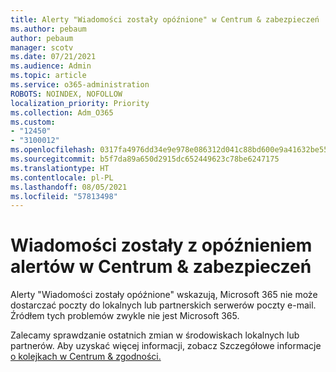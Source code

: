 ```yaml
---
title: Alerty "Wiadomości zostały opóźnione" w Centrum & zabezpieczeń
ms.author: pebaum
author: pebaum
manager: scotv
ms.date: 07/21/2021
ms.audience: Admin
ms.topic: article
ms.service: o365-administration
ROBOTS: NOINDEX, NOFOLLOW
localization_priority: Priority
ms.collection: Adm_O365
ms.custom:
- "12450"
- "3100012"
ms.openlocfilehash: 0317fa4976dd34e9e978e086312d041c88bd600e9a41632be55736bbfa2b527c
ms.sourcegitcommit: b5f7da89a650d2915dc652449623c78be6247175
ms.translationtype: HT
ms.contentlocale: pl-PL
ms.lasthandoff: 08/05/2021
ms.locfileid: "57813498"
---
```

# <a name="messages-have-been-delayed-alerts-in-the-security--compliance-center"></a>Wiadomości zostały z opóźnieniem alertów w Centrum & zabezpieczeń

Alerty "Wiadomości zostały opóźnione" wskazują, Microsoft 365 nie może dostarczać poczty do lokalnych lub partnerskich serwerów poczty e-mail. Źródłem tych problemów zwykle nie jest Microsoft 365. 

Zalecamy sprawdzanie ostatnich zmian w środowiskach lokalnych lub partnerów. Aby uzyskać więcej informacji, zobacz Szczegółowe informacje [o kolejkach w Centrum & zgodności.](/microsoft-365/security/office-365-security/mfi-queue-alerts-and-queues)

